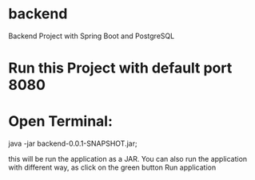 # backend
Backend Project with Spring Boot and PostgreSQL

# Run this Project with default port 8080
# Open Terminal:
java -jar backend-0.0.1-SNAPSHOT.jar;

this will be run the application as a JAR. You can also run the application with different way, as click on the green button Run application